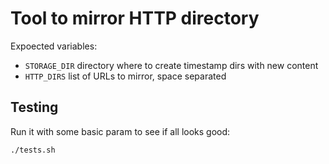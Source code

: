 Tool to mirror HTTP directory
=============================

Expoected variables:

 * `STORAGE_DIR` directory where to create timestamp dirs with new content
 * `HTTP_DIRS` list of URLs to mirror, space separated

Testing
-------

Run it with some basic param to see if all looks good:

    ./tests.sh
